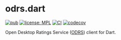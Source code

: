 # odrs.dart

[![pub](https://img.shields.io/pub/v/odrs.svg)](https://pub.dev/packages/odrs)
[![license: MPL](https://img.shields.io/badge/license-MPL-magenta.svg)](https://opensource.org/licenses/MPL-2.0)
[![CI](https://github.com/canonical/odrs.dart/actions/workflows/ci.yaml/badge.svg)](https://github.com/canonical/odrs.dart/actions/workflows/ci.yaml)
[![codecov](https://codecov.io/gh/canonical/odrs.dart/branch/main/graph/badge.svg?token=vzZqqi0rzE)](https://codecov.io/gh/canonical/odrs.dart)

Open Desktop Ratings Service ([ODRS](https://odrs.gnome.org/)) client for Dart.
